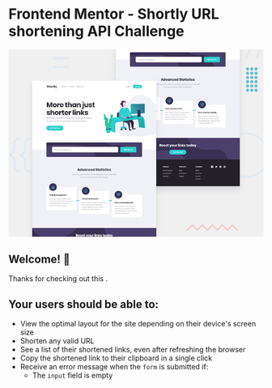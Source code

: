 # Frontend Mentor - Shortly URL shortening API Challenge

![Design preview for the Shortly URL shortening API coding challenge](./design/desktop-preview.jpg)

## Welcome! 👋

Thanks for checking out this .

## Your users should be able to:

- View the optimal layout for the site depending on their device's screen size
- Shorten any valid URL
- See a list of their shortened links, even after refreshing the browser
- Copy the shortened link to their clipboard in a single click
- Receive an error message when the `form` is submitted if:
  - The `input` field is empty

